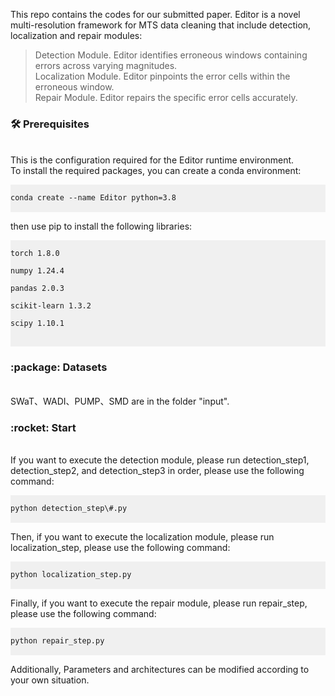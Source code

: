 This repo contains the codes for our submitted paper. Editor is a novel multi-resolution framework for MTS data cleaning that include detection, localization and repair modules:<br>
>Detection Module. Editor identifies erroneous windows containing errors across varying magnitudes.<br>
Localization Module. Editor pinpoints the error cells within the erroneous window.<br>
Repair Module. Editor repairs the specific error cells accurately.<br>

<h3><strong>🛠️ Prerequisites</strong></h3><br>
This is the configuration required for the Editor runtime environment.<br>
To install the required packages, you can create a conda environment:<br>

<pre style="background-color: #f0f0f0;">
<code>
conda create --name Editor python=3.8
</code>
</pre>
then use pip to install the following libraries:<br>
<pre style="background-color: #f0f0f0;">
<code>
torch 1.8.0<br>
numpy 1.24.4<br>
pandas 2.0.3<br>
scikit-learn 1.3.2<br>
scipy 1.10.1<br>
</code>
</pre>

<h3><strong>:package: Datasets</strong></h3><br>
SWaT、WADI、PUMP、SMD are in the folder "input".<br>

<h3><strong>:rocket: Start</strong></h3><br>
If you want to execute the detection module, please run detection_step1, detection_step2, and detection_step3 in order, please use the following command:<br>
<pre style="background-color: #f0f0f0;">
<code>
python detection_step\#.py
</code>
</pre>

Then, if you want to execute the localization module, please run localization_step, please use the following command:<br>
<pre style="background-color: #f0f0f0;">
<code>
python localization_step.py
</code>
</pre>

Finally, if you want to execute the repair module, please run repair_step, please use the following command:<br>
<pre style="background-color: #f0f0f0;">
<code>
python repair_step.py
</code>
</pre>

Additionally, Parameters and architectures can be modified according to your own situation.
